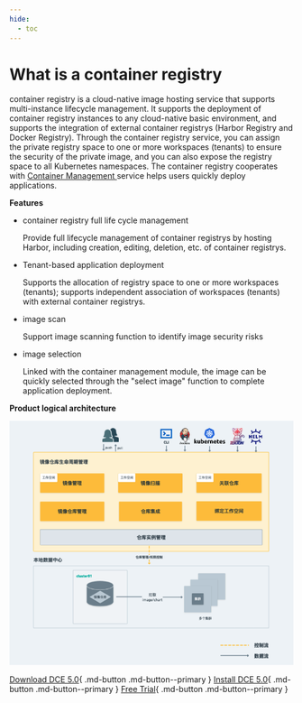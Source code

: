```yaml
---
hide:
  - toc
---
```


# What is a container registry

container registry is a cloud-native image hosting service that supports multi-instance lifecycle management. It supports the deployment of container registry instances to any cloud-native basic environment, and supports the integration of external container registrys (Harbor Registry and Docker Registry).
Through the container registry service, you can assign the private registry space to one or more workspaces (tenants) to ensure the security of the private image, and you can also expose the registry space to all Kubernetes namespaces. The container registry cooperates with [Container Management ](../kpanda/03ProductBrief/WhatisKPanda.md) service helps users quickly deploy applications.

**Features**

- container registry full life cycle management

    Provide full lifecycle management of container registrys by hosting Harbor, including creation, editing, deletion, etc. of container registrys.

- Tenant-based application deployment

    Supports the allocation of registry space to one or more workspaces (tenants); supports independent association of workspaces (tenants) with external container registrys.

- image scan

    Support image scanning function to identify image security risks

- image selection

    Linked with the container management module, the image can be quickly selected through the "select image" function to complete application deployment.

**Product logical architecture**

![Logical Architecture Diagram](./images/architect.png)

[Download DCE 5.0](../download/dce5.md){ .md-button .md-button--primary }
[Install DCE 5.0](../install/intro.md){ .md-button .md-button--primary }
[Free Trial](../dce/license0.md){ .md-button .md-button--primary }